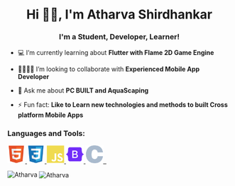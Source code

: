 

<!--
**DevAStar08/DevAStar08** is a ✨ _special_ ✨ repository because its `README.md` (this file) appears on your GitHub profile.-->


<h1 align="center">Hi 👋🏻, I'm Atharva Shirdhankar</h1>
<h3 align="center">I'm a Student, Developer, Learner!</h3>


- 💻 I’m currently learning about **Flutter with Flame 2D Game Engine**

- 🤜🏻🤛🏻 I’m looking to collaborate with **Experienced Mobile App Developer**

- 💬 Ask me about **PC BUILT and AquaScaping**

<!--- 📧 How to reach me? **Connect to me via Email [Atharva](email here)**-->

- ⚡ Fun fact: **Like to Learn new technologies and methods to built Cross platform Mobile Apps**

<!--<p align="left">
<h3 align="left">Connect with me:</h3>-->

<!--<a href="linkedin_link" target="blank"><img align="center" src="https://raw.githubusercontent.com/devicons/devicon/master/icons/linkedin/linkedin-original.svg" height="30" width="40" /> </a>-->



</p>

<h3 align="left">Languages and Tools:</h3>
<p align="left">  
    <a href="https://www.w3.org/html/" target="_blank">
        <code><img src="https://raw.githubusercontent.com/devicons/devicon/master/icons/html5/html5-original.svg" alt="html5" width="40" height="40"/></code>
    </a>  
    <a href="https://www.w3schools.com/css/" target="_blank">
        <code><img src="https://raw.githubusercontent.com/devicons/devicon/master/icons/css3/css3-original.svg" alt="css3" width="40" height="40"/></code>  
    </a>
    <a href="https://developer.mozilla.org/en-US/docs/Web/JavaScript" target="_blank">
        <code><img src="https://raw.githubusercontent.com/devicons/devicon/master/icons/javascript/javascript-plain.svg" alt="javascript" width="40" height="40"/></code>  
    </a>
    <a href="https://getbootstrap.com" target="_blank">
        <code><img src="https://raw.githubusercontent.com/devicons/devicon/master/icons/bootstrap/bootstrap-plain.svg" alt="bootstrap" width="40" height="40"/></code>  
    </a>
    <a href="https://www.cprogramming.com/" target="_blank">
        <code><img src="https://raw.githubusercontent.com/devicons/devicon/master/icons/c/c-original.svg" alt="c" width="40" height="40"/> </code>
    </a>
    
    
  
</p>

<p><img align="left" src="https://github-readme-stats.vercel.app/api/top-langs/?username=StarTrooper08&layout=compact&theme=white" alt="Atharva" /></p>
<p>&nbsp;<img align="center" src="https://github-readme-stats.vercel.app/api?username=StarTrooper08&show_icons=true&theme=black" alt="Atharva" /></p>
